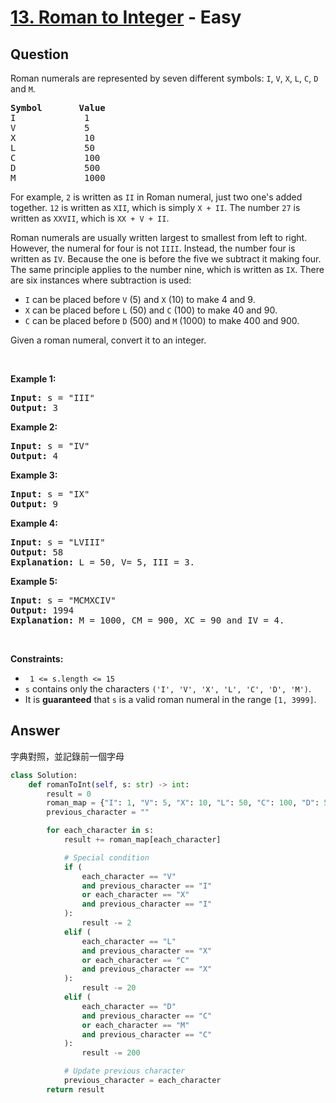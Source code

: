 # [13. Roman to Integer](https://leetcode.com/problems/roman-to-integer/) - Easy

## Question

Roman numerals are represented by seven different symbols:&nbsp;`` I ``, `` V ``, `` X ``, `` L ``, `` C ``, `` D `` and `` M ``.

<pre>
<strong>Symbol</strong>       <strong>Value</strong>
I             1
V             5
X             10
L             50
C             100
D             500
M             1000</pre>

For example,&nbsp;`` 2 `` is written as `` II ``&nbsp;in Roman numeral, just two one's added together. `` 12 `` is written as&nbsp;`` XII ``, which is simply `` X + II ``. The number `` 27 `` is written as `` XXVII ``, which is `` XX + V + II ``.

Roman numerals are usually written largest to smallest from left to right. However, the numeral for four is not `` IIII ``. Instead, the number four is written as `` IV ``. Because the one is before the five we subtract it making four. The same principle applies to the number nine, which is written as `` IX ``. There are six instances where subtraction is used:

* `` I `` can be placed before `` V `` (5) and `` X `` (10) to make 4 and 9.&nbsp;
* `` X `` can be placed before `` L `` (50) and `` C `` (100) to make 40 and 90.&nbsp;
* `` C `` can be placed before `` D `` (500) and `` M `` (1000) to make 400 and 900.

Given a roman numeral, convert it to an integer.

&nbsp;

__Example 1:__

<pre>
<strong>Input:</strong> s = "III"
<strong>Output:</strong> 3
</pre>

__Example 2:__

<pre>
<strong>Input:</strong> s = "IV"
<strong>Output:</strong> 4
</pre>

__Example 3:__

<pre>
<strong>Input:</strong> s = "IX"
<strong>Output:</strong> 9
</pre>

__Example 4:__

<pre>
<strong>Input:</strong> s = "LVIII"
<strong>Output:</strong> 58
<strong>Explanation:</strong> L = 50, V= 5, III = 3.
</pre>

__Example 5:__

<pre>
<strong>Input:</strong> s = "MCMXCIV"
<strong>Output:</strong> 1994
<strong>Explanation:</strong> M = 1000, CM = 900, XC = 90 and IV = 4.
</pre>

&nbsp;

__Constraints:__

* <code> 1 &lt;= s.length &lt;= 15 </code>
* `` s `` contains only&nbsp;the characters `` ('I', 'V', 'X', 'L', 'C', 'D', 'M') ``.
* It is __guaranteed__&nbsp;that `` s `` is a valid roman numeral in the range `` [1, 3999] ``.

## Answer

字典對照，並記錄前一個字母

```python
class Solution:
    def romanToInt(self, s: str) -> int:
        result = 0
        roman_map = {"I": 1, "V": 5, "X": 10, "L": 50, "C": 100, "D": 500, "M": 1000}
        previous_character = ""

        for each_character in s:
            result += roman_map[each_character]

            # Special condition
            if (
                each_character == "V"
                and previous_character == "I"
                or each_character == "X"
                and previous_character == "I"
            ):
                result -= 2
            elif (
                each_character == "L"
                and previous_character == "X"
                or each_character == "C"
                and previous_character == "X"
            ):
                result -= 20
            elif (
                each_character == "D"
                and previous_character == "C"
                or each_character == "M"
                and previous_character == "C"
            ):
                result -= 200

            # Update previous character
            previous_character = each_character
        return result

```
